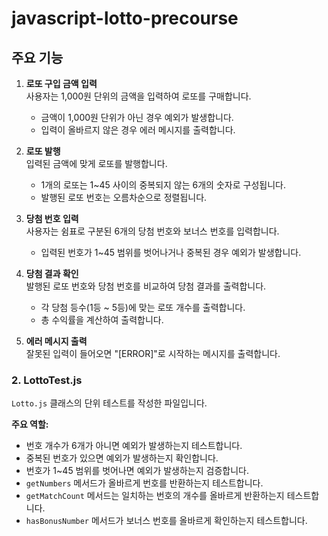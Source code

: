 # javascript-lotto-precourse

## 주요 기능
1. **로또 구입 금액 입력**  
   사용자는 1,000원 단위의 금액을 입력하여 로또를 구매합니다.
   - 금액이 1,000원 단위가 아닌 경우 예외가 발생합니다.
   - 입력이 올바르지 않은 경우 에러 메시지를 출력합니다.

2. **로또 발행**  
   입력된 금액에 맞게 로또를 발행합니다.
   - 1개의 로또는 1~45 사이의 중복되지 않는 6개의 숫자로 구성됩니다.
   - 발행된 로또 번호는 오름차순으로 정렬됩니다.

3. **당첨 번호 입력**  
   사용자는 쉼표로 구분된 6개의 당첨 번호와 보너스 번호를 입력합니다.
   - 입력된 번호가 1~45 범위를 벗어나거나 중복된 경우 예외가 발생합니다.

4. **당첨 결과 확인**  
   발행된 로또 번호와 당첨 번호를 비교하여 당첨 결과를 출력합니다.
   - 각 당첨 등수(1등 ~ 5등)에 맞는 로또 개수를 출력합니다.
   - 총 수익률을 계산하여 출력합니다.

5. **에러 메시지 출력**  
   잘못된 입력이 들어오면 "[ERROR]"로 시작하는 메시지를 출력합니다.

### 2. **LottoTest.js**
`Lotto.js` 클래스의 단위 테스트를 작성한 파일입니다.

**주요 역할:**
- 번호 개수가 6개가 아니면 예외가 발생하는지 테스트합니다.
- 중복된 번호가 있으면 예외가 발생하는지 확인합니다.
- 번호가 1~45 범위를 벗어나면 예외가 발생하는지 검증합니다.
- `getNumbers` 메서드가 올바르게 번호를 반환하는지 테스트합니다.
- `getMatchCount` 메서드는 일치하는 번호의 개수를 올바르게 반환하는지 테스트합니다.
- `hasBonusNumber` 메서드가 보너스 번호를 올바르게 확인하는지 테스트합니다.

